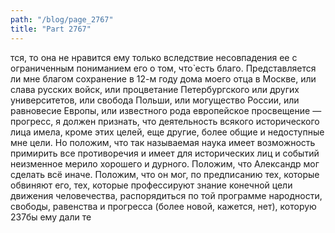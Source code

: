 ```yaml
---
path: "/blog/page_2767"
title: "Part 2767"
---
```


тся, то она не нравится ему только вследствие несовпадения ее с ограниченным пониманием его о том, что̀ есть благо. Представляется ли мне благом сохранение в 12-м году дома моего отца в Москве, или слава русских войск, или процветание Петербургского или других университетов, или свобода Польши, или могущество России, или равновесие Европы, или известного рода европейское просвещение — прогресс, я должен признать, что деятельность всякого исторического лица имела, кроме этих целей, еще другие, более общие и недоступные мне цели.
Но положим, что так называемая наука имеет возможность примирить все противоречия и имеет для исторических лиц и событий неизменное мерило хорошего и дурного.
Положим, что Александр мог сделать всё иначе. Положим, что он мог, по предписанию тех, которые обвиняют его, тех, которые профессируют знание конечной цели движения человечества, распорядиться по той программе народности, свободы, равенства и прогресса (более новой, кажется, нет), которую 237бы ему дали те
